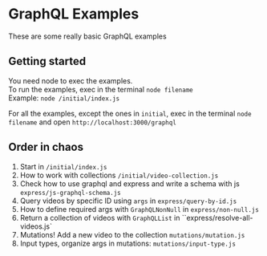 # GraphQL Examples
These are some really basic GraphQL examples

## Getting started
You need node to exec the examples.  
To run the examples, exec in the terminal `node filename`  
Example: `node /initial/index.js`  

For all the examples, except the ones in `initial`, exec in the terminal `node filename` and open `http://localhost:3000/graphql`

## Order in chaos

1. Start in `/initial/index.js`
2. How to work with collections `/initial/video-collection.js`
3. Check how to use graphql and express and write a schema with js `express/js-graphql-schema.js`
4. Query videos by specific ID using `args` in `express/query-by-id.js`
5. How to define required args with `GraphQLNonNull` in `express/non-null.js`
6. Return a collection of videos with `GraphQLList` in ``express/resolve-all-videos.js`
7. Mutations! Add a new video to the collection `mutations/mutation.js`
8. Input types, organize args in mutations: `mutations/input-type.js`

